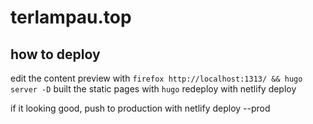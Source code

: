 # terlampau.top

## how to deploy

edit the content
preview with
`firefox http://localhost:1313/ && hugo server -D`
built the static pages with
`hugo`
redeploy with
netlify deploy

if it looking good, push to production with
netlify deploy --prod
